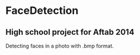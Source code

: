 # FaceDetection

## High school project for Aftab 2014
Detecting faces in a photo with .bmp format.
